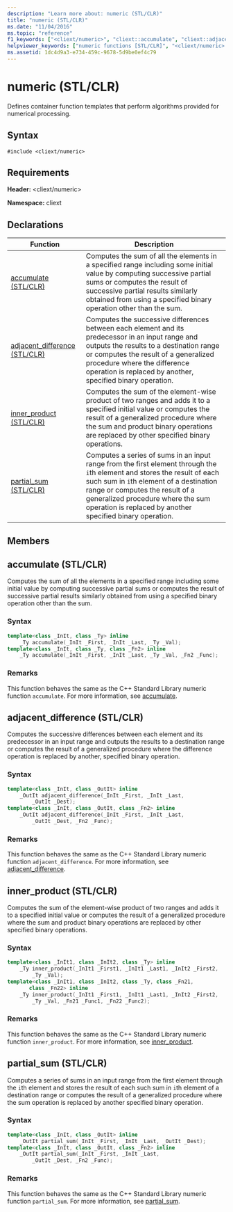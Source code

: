 ```yaml
---
description: "Learn more about: numeric (STL/CLR)"
title: "numeric (STL/CLR)"
ms.date: "11/04/2016"
ms.topic: "reference"
f1_keywords: ["<cliext/numeric>", "cliext::accumulate", "cliext::adjacent_difference", "cliext::inner_product", "cliext::partial_sum"]
helpviewer_keywords: ["numeric functions [STL/CLR]", "<cliext/numeric> header [STL/CLR]", "<numeric> header [STL/CLR]", "accumulate function [STL/CLR]", "adjacent_difference function [STL/CLR]", "inner_product function [STL/CLR]", "partial_sum function [STL/CLR]"]
ms.assetid: 1dc4d9a3-e734-459c-9678-5d9be0ef4c79
---
```

# numeric (STL/CLR)

Defines container function templates that perform algorithms provided for numerical processing.

## Syntax

```
#include <cliext/numeric>
```

## Requirements

**Header:** \<cliext/numeric>

**Namespace:** cliext

## Declarations

|Function|Description|
|--------------|-----------------|
|[accumulate (STL/CLR)](#accumulate)|Computes the sum of all the elements in a specified range including some initial value by computing successive partial sums or computes the result of successive partial results similarly obtained from using a specified binary operation other than the sum.|
|[adjacent_difference (STL/CLR)](#adjacent_difference)|Computes the successive differences between each element and its predecessor in an input range and outputs the results to a destination range or computes the result of a generalized procedure where the difference operation is replaced by another, specified binary operation.|
|[inner_product (STL/CLR)](#inner_product)|Computes the sum of the element-wise product of two ranges and adds it to a specified initial value or computes the result of a generalized procedure where the sum and product binary operations are replaced by other specified binary operations.|
|[partial_sum (STL/CLR)](#partial_sum)|Computes a series of sums in an input range from the first element through the `i`th element and stores the result of each such sum in `i`th element of a destination range or computes the result of a generalized procedure where the sum operation is replaced by another specified binary operation.|

## Members

## <a name="accumulate"></a> accumulate (STL/CLR)

Computes the sum of all the elements in a specified range including some initial value by computing successive partial sums or computes the result of successive partial results similarly obtained from using a specified binary operation other than the sum.

### Syntax

```cpp
template<class _InIt, class _Ty> inline
    _Ty accumulate(_InIt _First, _InIt _Last, _Ty _Val);
template<class _InIt, class _Ty, class _Fn2> inline
    _Ty accumulate(_InIt _First, _InIt _Last, _Ty _Val, _Fn2 _Func);
```

### Remarks

This function behaves the same as the C++ Standard Library numeric function `accumulate`. For more information, see [accumulate](../standard-library/numeric-functions.md#accumulate).

## <a name="adjacent_difference"></a> adjacent_difference (STL/CLR)

Computes the successive differences between each element and its predecessor in an input range and outputs the results to a destination range or computes the result of a generalized procedure where the difference operation is replaced by another, specified binary operation.

### Syntax

```cpp
template<class _InIt, class _OutIt> inline
    _OutIt adjacent_difference(_InIt _First, _InIt _Last,
        _OutIt _Dest);
template<class _InIt, class _OutIt, class _Fn2> inline
    _OutIt adjacent_difference(_InIt _First, _InIt _Last,
        _OutIt _Dest, _Fn2 _Func);
```

### Remarks

This function behaves the same as the C++ Standard Library numeric function `adjacent_difference`. For more information, see [adjacent_difference](../standard-library/numeric-functions.md#adjacent_difference).

## <a name="inner_product"></a> inner_product (STL/CLR)

Computes the sum of the element-wise product of two ranges and adds it to a specified initial value or computes the result of a generalized procedure where the sum and product binary operations are replaced by other specified binary operations.

### Syntax

```cpp
template<class _InIt1, class _InIt2, class _Ty> inline
    _Ty inner_product(_InIt1 _First1, _InIt1 _Last1, _InIt2 _First2,
        _Ty _Val);
template<class _InIt1, class _InIt2, class _Ty, class _Fn21,
       class _Fn22> inline
    _Ty inner_product(_InIt1 _First1, _InIt1 _Last1, _InIt2 _First2,
        _Ty _Val, _Fn21 _Func1, _Fn22 _Func2);
```

### Remarks

This function behaves the same as the C++ Standard Library numeric function `inner_product`. For more information, see [inner_product](../standard-library/numeric-functions.md#inner_product).

## <a name="partial_sum"></a> partial_sum (STL/CLR)

Computes a series of sums in an input range from the first element through the `i`th element and stores the result of each such sum in `i`th element of a destination range or computes the result of a generalized procedure where the sum operation is replaced by another specified binary operation.

### Syntax

```cpp
template<class _InIt, class _OutIt> inline
    _OutIt partial_sum(_InIt _First, _InIt _Last, _OutIt _Dest);
template<class _InIt, class _OutIt, class _Fn2> inline
    _OutIt partial_sum(_InIt _First, _InIt _Last,
        _OutIt _Dest, _Fn2 _Func);
```

### Remarks

This function behaves the same as the C++ Standard Library numeric function `partial_sum`. For more information, see [partial_sum](../standard-library/numeric-functions.md#partial_sum).

